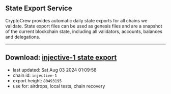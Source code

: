 ## State Export Service
CryptoCrew provides automatic daily state exports for all chains we validate. State export files can be used as genesis files and are a snapshot of the current blockchain state, including all validators, accounts, balances and delegations.

---
**Download: [injective-1 state export](https://dl-eu2.ccvalidators.com/SERVICE/injective/injective-1_export_80493195.json)**
---

- last updated: Sat Aug 03 2024 01:09:58
- chain id: `injective-1`
- export height: `80493195`
- use for: airdrops, local tests, chain recovery
